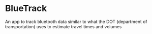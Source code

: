 BlueTrack
=========

An app to track bluetooth data similar to what the DOT (department of transportation) uses to estimate travel times and volumes

